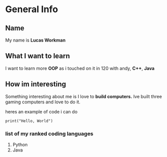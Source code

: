 # General Info

## Name
My name is **Lucas Workman** 

## What I want to learn
I want to learn more **OOP** as i touched on it in 120 with andy, **C++**, **Java**

## How im interesting
Something interesting about me is I love to  **build computers.** Ive built three gaming computers and love to do it.

heres an example of code i can do 

``` 
print("Hello, World")

 ```

### list of my ranked coding languages

<ol>
  <li>Python</li>
  <li>Java</li>
</ol>
